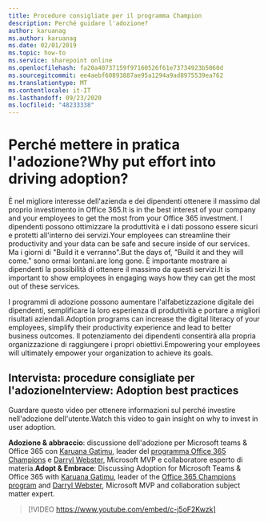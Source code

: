 ```yaml
---
title: Procedure consigliate per il programma Champion
description: Perché guidare l'adozione?
author: karuanag
ms.author: karuanag
ms.date: 02/01/2019
ms.topic: how-to
ms.service: sharepoint online
ms.openlocfilehash: fa20a40737159f97160526f61e73734923b5060d
ms.sourcegitcommit: ee4aebf60893887ae95a1294a9ad8975539ea762
ms.translationtype: MT
ms.contentlocale: it-IT
ms.lasthandoff: 09/23/2020
ms.locfileid: "48233338"
---
```

# <a name="why-put-effort-into-driving-adoption"></a><span data-ttu-id="ac26d-103">Perché mettere in pratica l'adozione?</span><span class="sxs-lookup"><span data-stu-id="ac26d-103">Why put effort into driving adoption?</span></span>  

<span data-ttu-id="ac26d-104">È nel migliore interesse dell'azienda e dei dipendenti ottenere il massimo dal proprio investimento in Office 365.</span><span class="sxs-lookup"><span data-stu-id="ac26d-104">It is in the best interest of your company and your employees to get the most from your Office 365 investment.</span></span>  <span data-ttu-id="ac26d-105">I dipendenti possono ottimizzare la produttività e i dati possono essere sicuri e protetti all'interno dei servizi.</span><span class="sxs-lookup"><span data-stu-id="ac26d-105">Your employees can streamline their productivity and your data can be safe and secure inside of our services.</span></span>  <span data-ttu-id="ac26d-106">Ma i giorni di "Build it e verranno".</span><span class="sxs-lookup"><span data-stu-id="ac26d-106">But the days of, "Build it and they will come."</span></span> <span data-ttu-id="ac26d-107">sono ormai lontani.</span><span class="sxs-lookup"><span data-stu-id="ac26d-107">are long gone.</span></span>  <span data-ttu-id="ac26d-108">È importante mostrare ai dipendenti la possibilità di ottenere il massimo da questi servizi.</span><span class="sxs-lookup"><span data-stu-id="ac26d-108">It is important to show employees in engaging ways how they can get the most out of these services.</span></span>

<span data-ttu-id="ac26d-109">I programmi di adozione possono aumentare l'alfabetizzazione digitale dei dipendenti, semplificare la loro esperienza di produttività e portare a migliori risultati aziendali.</span><span class="sxs-lookup"><span data-stu-id="ac26d-109">Adoption programs can increase the digital literacy of your employees, simplify their productivity experience and lead to better business outcomes.</span></span> <span data-ttu-id="ac26d-110">Il potenziamento dei dipendenti consentirà alla propria organizzazione di raggiungere i propri obiettivi.</span><span class="sxs-lookup"><span data-stu-id="ac26d-110">Empowering your employees will ultimately empower your organization to achieve its goals.</span></span> 

## <a name="interview-adoption-best-practices"></a><span data-ttu-id="ac26d-111">Intervista: procedure consigliate per l'adozione</span><span class="sxs-lookup"><span data-stu-id="ac26d-111">Interview: Adoption best practices</span></span>

<span data-ttu-id="ac26d-112">Guardare questo video per ottenere informazioni sul perché investire nell'adozione dell'utente.</span><span class="sxs-lookup"><span data-stu-id="ac26d-112">Watch this video to gain insight on why to invest in user adoption.</span></span>  

<span data-ttu-id="ac26d-113">**Adozione & abbraccio**: discussione dell'adozione per Microsoft teams & Office 365 con [Karuana Gatimu](https://linkedin.com/in/karuanagatimu), leader del [programma Office 365 Champions](https://aka.ms/O365Champions) e [Darryl Webster](https://webster.net.nz/), Microsoft MVP e collaboratore esperto di materia.</span><span class="sxs-lookup"><span data-stu-id="ac26d-113">**Adopt & Embrace**: Discussing Adoption for Microsoft Teams & Office 365 with [Karuana Gatimu](https://linkedin.com/in/karuanagatimu), leader of the [Office 365 Champions program](https://aka.ms/O365Champions) and [Darryl Webster](https://webster.net.nz/), Microsoft MVP and collaboration subject matter expert.</span></span> 

> [!VIDEO https://www.youtube.com/embed/c-j5oF2Kwzk]

